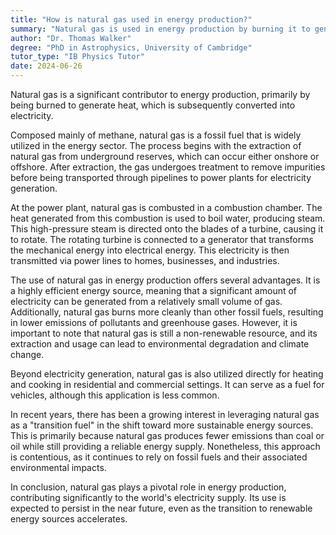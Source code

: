 ```yaml
---
title: "How is natural gas used in energy production?"
summary: "Natural gas is used in energy production by burning it to generate heat, which is then converted into electricity."
author: "Dr. Thomas Walker"
degree: "PhD in Astrophysics, University of Cambridge"
tutor_type: "IB Physics Tutor"
date: 2024-06-26
---
```


Natural gas is a significant contributor to energy production, primarily by being burned to generate heat, which is subsequently converted into electricity.

Composed mainly of methane, natural gas is a fossil fuel that is widely utilized in the energy sector. The process begins with the extraction of natural gas from underground reserves, which can occur either onshore or offshore. After extraction, the gas undergoes treatment to remove impurities before being transported through pipelines to power plants for electricity generation.

At the power plant, natural gas is combusted in a combustion chamber. The heat generated from this combustion is used to boil water, producing steam. This high-pressure steam is directed onto the blades of a turbine, causing it to rotate. The rotating turbine is connected to a generator that transforms the mechanical energy into electrical energy. This electricity is then transmitted via power lines to homes, businesses, and industries.

The use of natural gas in energy production offers several advantages. It is a highly efficient energy source, meaning that a significant amount of electricity can be generated from a relatively small volume of gas. Additionally, natural gas burns more cleanly than other fossil fuels, resulting in lower emissions of pollutants and greenhouse gases. However, it is important to note that natural gas is still a non-renewable resource, and its extraction and usage can lead to environmental degradation and climate change.

Beyond electricity generation, natural gas is also utilized directly for heating and cooking in residential and commercial settings. It can serve as a fuel for vehicles, although this application is less common.

In recent years, there has been a growing interest in leveraging natural gas as a "transition fuel" in the shift toward more sustainable energy sources. This is primarily because natural gas produces fewer emissions than coal or oil while still providing a reliable energy supply. Nonetheless, this approach is contentious, as it continues to rely on fossil fuels and their associated environmental impacts.

In conclusion, natural gas plays a pivotal role in energy production, contributing significantly to the world's electricity supply. Its use is expected to persist in the near future, even as the transition to renewable energy sources accelerates.
    